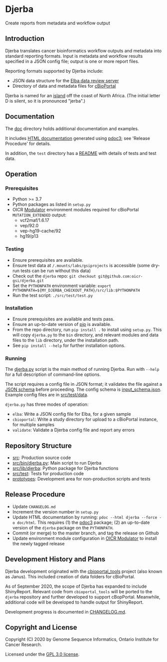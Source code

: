 # Djerba

Create reports from metadata and workflow output

## Introduction

Djerba translates cancer bioinformatics workflow outputs and metadata into standard reporting formats. Input is metadata and workflow results specified in a JSON config file; output is one or more report files.

Reporting formats supported by Djerba include:
- JSON data structure for the [Elba data review server](https://github.com/oicr-gsi/Elba)
- Directory of data and metadata files for [cBioPortal](https://cbioportal.org/)

Djerba is named for an [island](https://en.wikipedia.org/wiki/Djerba) off the coast of North Africa. (The initial letter D is silent, so it is pronounced "jerba".)

## Documentation

The [doc](./doc/README.md) directory holds additional documentation and examples.

It includes [HTML documentation](./doc/html/djerba/index.html) generated using [pdoc3](https://pdoc3.github.io/pdoc/); see 'Release Procedure' for details.

In addition, the `test` directory has a [README](./src/test/README.md) with details of tests and test data.

## Operation

### Prerequisites

- Python >= 3.7
- Python packages as listed in `setup.py`
- OICR [Modulator](https://gitlab.oicr.on.ca/ResearchIT/modulator) environment modules required for cBioPortal `MUTATION_EXTENDED` output:
  - vcf2maf/1.6.17
  - vep/92.0
  - vep-hg19-cache/92
  - hg19/p13

### Testing

- Ensure prerequisites are available.
- Ensure test data at `/.mounts/labs/gsiprojects` is accessible (some dry-run tests can be run without this data)
- Check out the `djerba` repo: `git checkout git@github.com:oicr-gsi/djerba.git`
- Set the `PYTHONPATH` environment variable: `export PYTHONPATH=${MY_DJERBA_CHECKOUT_PATH}/src/lib:$PYTHONPATH`
- Run the test script: `./src/test/test.py`

### Installation

- Ensure prerequisites are available and tests pass.
- Ensure an up-to-date version of [pip](https://pypi.org/project/pip/) is available.
- From the repo directory, run `pip install .` to install using `setup.py`. This will copy `djerba.py` to the `bin` directory, and relevant modules and data files to the `lib` directory, under the installation path.
- See `pip install --help` for further installation options.

### Running

The [djerba.py](./src/bin/djerba.py) script is the main method of running Djerba. Run with `--help` for a full description of command-line options.

The script requires a config file in JSON format; it validates the file against a [JSON schema](https://json-schema.org/) before proceeding. The config schema is [input_schema.json](src/lib/djerba/data/input_schema.json). Example config files are in [src/test/data](src/test/data).

`djerba.py` has three modes of operation:
- `elba`: Write a JSON config file for Elba, for a given sample
- `cbioportal`: Write a study directory for upload to a cBioPortal instance, for multiple samples
- `validate`: Validate a Djerba config file and report any errors

## Repository Structure

- [src](./src): Production source code
- [src/bin/djerba.py](./src/bin/djerba.py): Main script to run Djerba
- [src/lib/djerba](./src/lib/djerba): Python package for Djerba functions
- [src/test](./src/test): Tests for production code
- [prototypes](./prototypes): Development area for non-production scripts and tests

## Release Procedure

- Update `CHANGELOG.md`
- Increment the version number in `setup.py`
- Update HTML documentation by running: `pdoc --html djerba --force -o doc/html`. This requires (1) the [pdoc3](https://pdoc3.github.io/pdoc/) package; (2) an up-to-date version of the `djerba` package on the `PYTHONPATH`.
- Commit (or merge) to the master branch, and tag the release on Github
- Update environment module configuration in [OICR Modulator](https://gitlab.oicr.on.ca/ResearchIT/modulator) to install the newly tagged release

## Development History and Plans

Djerba development originated with the [cbioportal_tools](https://github.com/oicr-gsi/cbioportal_tools) project (also known as Janus). This included creation of data folders for cBioPortal.

As of September 2020, the scope of Djerba has expanded to include ShinyReport. Relevant code from `cbioportal_tools` will be ported to the `djerba` repository and further developed to support cBopPortal. Meanwhile, additional code will be developed to handle output for ShinyReport.

Development progress is documented in [CHANGELOG.md](./CHANGELOG.md).

## Copyright and License

Copyright (C) 2020 by Genome Sequence Informatics, Ontario Institute for Cancer Research.

Licensed under the [GPL 3.0 license](https://www.gnu.org/licenses/gpl-3.0.en.html).
